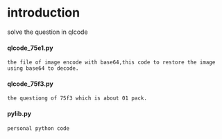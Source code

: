 # introduction

solve the question in qlcode

#### qlcode_75e1.py
	the file of image encode with base64,this code to restore the image using base64 to decode.
#### qlcode_75f3.py
	the questiong of 75f3 which is about 01 pack.
#### pylib.py
	personal python code
